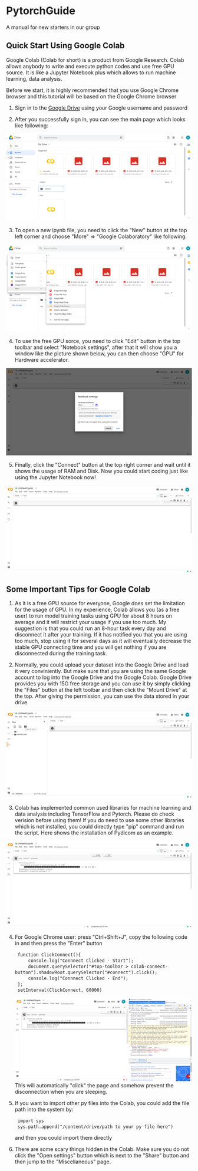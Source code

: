 # PytorchGuide

A manual for new starters in our group

## Quick Start Using Google Colab

Google Colab (Colab for short) is a product from Google Research. Colab allows anybody to write and execute python codes and use free GPU source. It is like a Jupyter Notebook plus which allows to run machine learning, data analysis.

Before we start, it is highly recommended that you use Google Chrome browser and this tutorial will be based on the Google Chrome browser

1. Sign in to the [Google Drive](http://drive.google.com/) using your Google username and password

2. After you successfully sign in, you can see the main page which looks like following:
<img src="images/colabMainPage.png" alt="avatar" style="zoom:60%;" />

3. To open a new ipynb file, you need to click the "New" button at the top left corner and choose "More" => "Google Colaboratory" like following:
<img src="images/colabBuildNew.png" alt="avatar" style="zoom:60%;" />

4. To use the free GPU sorce, you need to click "Edit" button in the top toolbar and select "Notebook settings", after that it will show you a window like the picture shown below, you can then choose "GPU" for Hardware accelerator.
<img src="images/colabGpu.png" alt="avatar" style="zoom:60%;" />

5. Finally, click the "Connect" button at the top right corner and wait until it shows the usage of RAM and Disk. Now you could start coding just like using the Jupyter Notebook now!
<img src="images/colabStart.png" alt="avatar" style="zoom:60%;" />

## Some Important Tips for Google Colab
1. As it is a free GPU source for everyone, Google does set the limitation for the usage of GPU. In my experience, Colab allows you (as a free user) to run model training tasks using GPU for about 8 hours on average and it will restrict your usage if you use too much. My suggestion is that you could run an 8-hour task every day and disconnect it after your training. If it has notified you that you are using too much, stop using it for several days as it will eventually decrease the stable GPU connecting time and you will get nothing if you are disconnected during the training task.

2. Normally, you could upload your dataset into the Google Drive and load it very conviniently. But make sure that you are using the same Google account to log into the Google Drive and the Google Colab. Google Drive provides you with 15G free storage and you can use it by simply clicking the "Files" button at the left toolbar and then click the "Mount Drive" at the top. After giving the permission, you can use the data stored in your drive.
<img src="images/colabMount.png" alt="avatar" style="zoom:60%;" />

3. Colab has implemented common used libraries for machine learning and data analysis including TensorFlow and Pytorch. Please do check verision before using them! If you do need to use some other libraries which is not installed, you could directly type "pip" command and run the script. Here shows the installation of Pydicom as an example. 
<img src="images/colabInstall.png" alt="avatar" style="zoom:60%;" />

4. For Google Chrome user: press "Ctrl+Shift+J", copy the following code in and then press the "Enter" button
   ```
    function ClickConnect(){
        console.log("Connnect Clicked - Start");
        document.querySelector("#top-toolbar > colab-connect-button").shadowRoot.querySelector("#connect").click();
        console.log("Connnect Clicked - End");
    };
    setInterval(ClickConnect, 60000)
   ```
    <img src="images/colabClick.png" alt="avatar" style="zoom:60%;" />
    This will automatically "click" the page and somehow prevent the disconnection when you are sleeping.

5. If you want to import other py files into the Colab, you could add the file path into the system by:
   ```
    import sys
    sys.path.append("/content/drive/path to your py file here")
   ```
    and then you could import them directly

6. There are some scary things hidden in the Colab. Make sure you do not click the "Open settings" button which is next to the "Share" button and then jump to the "Miscellaneous" page.
